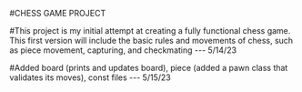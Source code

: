 #CHESS GAME PROJECT

#This project is my initial attempt at creating a fully functional chess game. This first version will include the basic rules and movements of chess, such as piece movement, capturing, and checkmating --- 5/14/23


#Added board (prints and updates board), piece (added a pawn class that validates its moves), const files  --- 5/15/23






